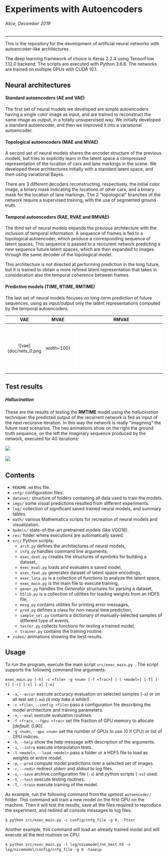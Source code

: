 # Experiments with Autoencoders

###### *Alice, December 2019*
---

This is the repository for the development of artificial neural networks with autoencoder-like architectures.

The deep learning framework of choice is Keras 2.2.4 using TensorFlow 1.12.0 backend. The scripts are executed with Python 3.6.8. The networks are trained on multiple GPUs with CUDA 10.1.
<!--The neural models obtained from Keras are exported to __Wolfram Mathematica 11.3__ for visualization.
-->

## Neural architectures

#### Standard autoencoders (AE and VAE)
The first set of neural models we developed are simple autoencoders having a single color image as input, and are trained to reconstruct the same image as output, in a totally unsupervised way. We initially developed a standard autoencoder, and then we improved it into a variational autoencoder.


#### Topological autoencoders (MAE and MVAE)
A second set of neural models shares the encoder structure of the previous models, but tries to explicitly learn in the latent space a compressed representation of the location of cars and lane markings in the scene. We developed these architectures initially with a standard latent space, and then using variational Bayes.

There are 3 different decoders reconstructing, respectively, the initial color image, a binary mask indicating the locations of other cars, and a binary mask for the location of lane markings. The 2 "topological" branches of the network require a supervised training, with the use of segmented ground truth. 


#### Temporal autoencoders (RAE, RVAE and RMVAE)
The third set of neural models expands the previous architecture with the inclusion of temporal information. A sequence of frames is fed to a topological autoencoder, which produce a corresponding sequence of latent spaces. This sequence is passed to a reccurent network predicting a new sequence future latent spaces, which are then expanded to images through the same decoder of the topological model.

This architecture is not directed at performing prediction in the long future, but it is trained to obtain a more refined latent representation that takes in consideration also the temporal coherence between frames.


#### Predictive models (TIME, RTIME, RMTIME)
The last set of neural models focuses on long-term prediction of future sequences, using as input/output only the latent representations computed by the temporal autoencoders.


| VAE                    | MVAE                    | RMVAE                    |
:-----------------------:|:-----------------------:|:-------------------------:
| ![vae](doc/nets_0.png | width=100) | ![mvae](doc/nets_1.pdf) | ![rmvae](doc/nets_2.pdf) |


<!--
## From Keras to Mathematica
For the sake of convenience, the definition and training of neural networks is done entirely in Keras, which allows a very light coding and wide support from the online community. Also the training on multiple GPUs is easily handled.
Unfortunately, there is no direct way to import in Mathematica a neural model created in Keras. Mathematica supports the import of model weights from _HDF5_ files, but the model architecture must be recreated from scratch using Mathematica.
The downside of this approach is that there is no full compatibility between the neural network modules of Keras and Mathematica. One of the main issues is the different handling of convolution padding, which is done automatically in Keras while in Mathematica is still quite intricate. As a consequence, there seems to be no way to recreate in Mathematica a series of deconvolutional layers as in Keras. So further work is needed.
-->


## Test results

##### Hallucination
These are the results of testing the **RMTIME** model using the *hallucination* technique: the predicted output of the recurrent network is fed as input of the next recursive iteration. In this way the network is really "imagining" the future road scenarios.
The two animations show on the right the ground truth sequence, on the left the imaginary sequence produced by the network, executed for 40 iterations:

![](doc/halluc_1.gif)

![](doc/halluc_4.gif)


## Contents

- `README.md` this file.
- `cnfg/` configuration files.
- `dataset/` structure of folders containing all data used to train the models.
- `imgs/` some visual predictions resulted from different experiments.
- `log/` collection of significant saved trained neural models, and summary tables.
- `math/` various Mathematica scripts for recreation of neural models and visualization.
- `models/` state-of-the-art pretrained models (like VGG16).
- `res/` folder where executions are automatically saved.
- `src/` Python scripts:
	- `arch.py` defines the architectures of neural models,
	- `cnfg.py` handles command line arguments,
	- `exec_dset.py` creates the structures of symlinks for building a dataset,
	- `exec_eval.py` loads and evaluates a saved model,
	- `exec_feat.py` generates dataset of latent space encodings,
	- `exec_lata.py` is a collection of functions to analyze the latent space,
	- `exec_main.py` is the main file to execute training,
	- `gener.py` handles the *Generator* structures for parsing a dataset,
	- `h5lib.py` is a collection of utilities for loading weights from an HDF5 file,
	- `mesg.py` contains utilities for printing error messages,
	- `pred.py` defines a class for non-neural time prediction,
	- `sample_sel.py` contains a dictionary of manually-selected samples of different type of events,
	- `tester.py` collects functions for testing a trained model,
	- `trainer.py` contains the training routine.
- `video/` animations showing the best results.


## Usage
To run the program, execute the main script `src/exec_main.py `. The script supports the following command line arguments:

```
exec_main.py [-h] -c <file> -g <num> [-f <frac>] [-l <model>] [-T] [-t] [-r] [-s] [-a] [-e]
```

- `-a`, `--accur` execute accuracy evaluation on selected samples (`-a`) or on all test set (`-aa`) *(it may take a while!)*.
- `-c <file>`, `--config <file>` pass a configuration file describing the model architecture and training parameters.
- `-e`, `--eval` execute evaluation routines.
- `-f <frac>`, `--fgpu <frac>` set the fraction of GPU memory to allocate *[default: 0.90]*.
- `-g <num>`, `--gpu <num>` set the number of GPUs to use (0 if CPU) or list of GPU indices.
- `-h`, `--help` show the help message with description of the arguments.
- `-i`, `--intrp` execute interpolation tests.
- `-l <model>`, `--load <model>` pass a folder or a HDF5 file to load as weights or entire model.
- `-p`, `--pred` compute model predictions over a selected set of images.
- `-r`, `--redir` redirect _stderr_ and _stdout_ to log files.
- `-s`, `--save` archive configuration file (`-s`) and python scripts (`-ss`) used.
- `-t`, `--test` execute testing routines.
- `-T`, `--train` execute training of the model.

As example, run the following command from the upmost `autoencoder/` folder. This command will train a new model on the first GPU on the machine. Then it will test the results, save all the files required to reproduce the experiment, and redired all console messages to log files:

```
$ python src/exec_main.py -c config/cnfg_file -g 0, -Ttssr
```

Another example, this command will load an already trained model and will execute all the test routines on CPU:

```
$ python src/exec_main.py -l log/nicemodel/nn_best.h5 -c log/nicemodel/config/cnfg_file -g 0 -taaeip
```
